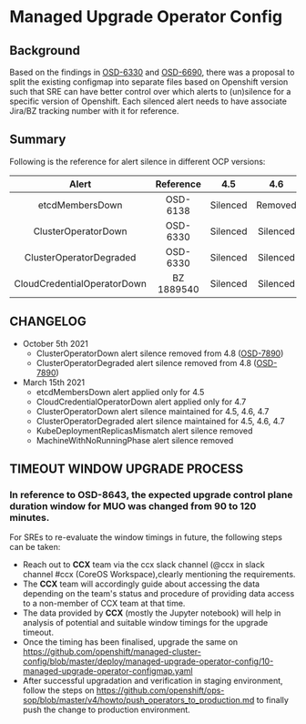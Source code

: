 # Managed Upgrade Operator Config

## Background

Based on the findings in [OSD-6330](https://issues.redhat.com/browse/OSD-6330) and [OSD-6690](https://issues.redhat.com/browse/OSD-6690), there was a proposal to split the existing configmap into separate files based on Openshift version such that SRE can have better control over which alerts to (un)silence for a specific version of Openshift. Each silenced alert needs to have associate Jira/BZ tracking number with it for reference.

## Summary

Following is the reference for alert silence in different OCP versions:

|      Alert      | Reference |       4.5     | 4.6    | 4.7 | 4.8 |
| :-------------: |:---------:|:-------------:| :-----:|:----:|:---:|
| etcdMembersDown |  OSD-6138 | Silenced | Removed | Removed | Removed |
| ClusterOperatorDown | OSD-6330 | Silenced | Silenced | Silenced | Removed|
| ClusterOperatorDegraded | OSD-6330 | Silenced | Silenced | Silenced | Removed|
| CloudCredentialOperatorDown | BZ 1889540 | Silenced | Silenced | Removed | Removed |

## CHANGELOG
* October 5th 2021
    * ClusterOperatorDown alert silence removed from 4.8 ([OSD-7890](https://issues.redhat.com/browse/OSD-7890))
    * ClusterOperatorDegraded alert silence removed from 4.8 ([OSD-7890](https://issues.redhat.com/browse/OSD-7890))
* March 15th 2021
    * etcdMembersDown alert applied only for 4.5
    * CloudCredentialOperatorDown alert applied only for 4.7
    * ClusterOperatorDown alert silence maintained for 4.5, 4.6, 4.7
    * ClusterOperatorDegraded alert silence maintained for 4.5, 4.6, 4.7
    * KubeDeploymentReplicasMismatch alert silence removed
    * MachineWithNoRunningPhase alert silence removed

## TIMEOUT WINDOW UPGRADE PROCESS
### In reference to OSD-8643, the expected upgrade control plane duration window for MUO was changed from 90 to 120 minutes.
For SREs to re-evaluate the window timings in future, the following steps can be taken:
 * Reach out to **CCX** team via the ccx slack channel (@ccx in slack channel #ccx (CoreOS Workspace),clearly mentioning the requirements.
 * The **CCX** team will accordingly guide about accessing the data depending on the team's status and procedure of providing data access to a non-member of CCX team at that time.
 * The data provided by **CCX** (mostly the Jupyter notebook) will help in analysis of potential and suitable window timings for the upgrade timeout.
 * Once the timing has been finalised, upgrade the same on https://github.com/openshift/managed-cluster-config/blob/master/deploy/managed-upgrade-operator-config/10-managed-upgrade-operator-configmap.yaml
 * After successful upgradation and verification in staging environment, follow the steps on https://github.com/openshift/ops-sop/blob/master/v4/howto/push_operators_to_production.md to finally push the change to production environment.
